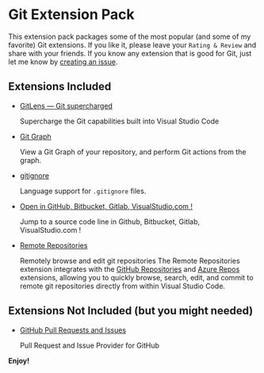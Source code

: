 # Git Extension Pack

This extension pack packages some of the most popular (and some of my favorite) Git extensions. If you like it, please leave your `Rating & Review` and share with your friends. If you know any extension that is good for Git, just let me know by [creating an issue](https://github.com/doggy8088/git-extension-pack/issues).

## Extensions Included

- [GitLens — Git supercharged](https://marketplace.visualstudio.com/items?itemName=eamodio.gitlens)

    Supercharge the Git capabilities built into Visual Studio Code

- [Git Graph](https://marketplace.visualstudio.com/items?itemName=mhutchie.git-graph)

    View a Git Graph of your repository, and perform Git actions from the graph.

- [gitignore](https://marketplace.visualstudio.com/items?itemName=codezombiech.gitignore)

    Language support for `.gitignore` files.

- [Open in GitHub, Bitbucket, Gitlab, VisualStudio.com !](https://marketplace.visualstudio.com/items?itemName=ziyasal.vscode-open-in-github)

    Jump to a source code line in Github, Bitbucket, Gitlab, VisualStudio.com !

- [Remote Repositories](https://marketplace.visualstudio.com/items?itemName=ms-vscode.remote-repositories)

    Remotely browse and edit git repositories
    The Remote Repositories extension integrates with the [GitHub Repositories](https://marketplace.visualstudio.com/items?itemName=GitHub.remotehub) and [Azure Repos](https://marketplace.visualstudio.com/items?itemName=ms-vscode.azure-repos) extensions, allowing you to quickly browse, search, edit, and commit to remote git repositories directly from within Visual Studio Code.

## Extensions Not Included (but you might needed)

- [GitHub Pull Requests and Issues](https://marketplace.visualstudio.com/items?itemName=GitHub.vscode-pull-request-github)

    Pull Request and Issue Provider for GitHub

**Enjoy!**
